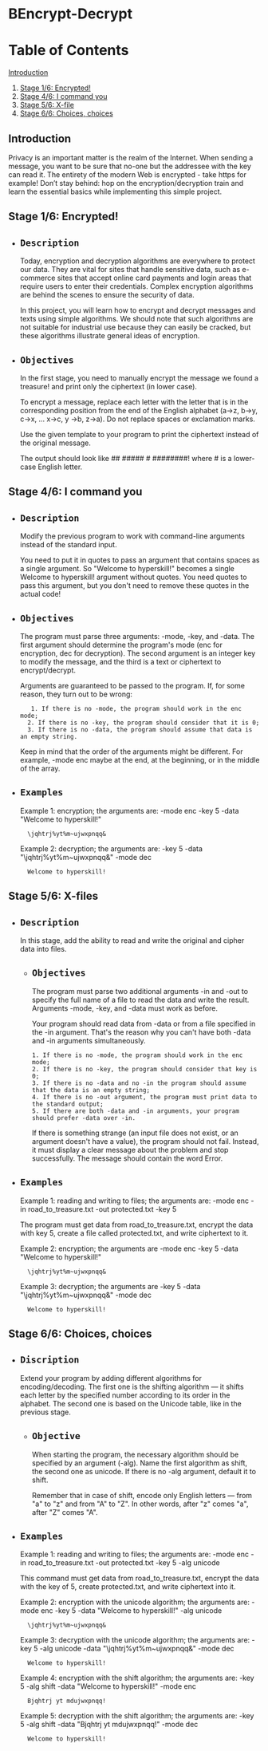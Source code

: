# BEncrypt-Decrypt

# Table of Contents
[Introduction](#introduction)
1. [Stage 1/6: Encrypted!](#stage-1)
2. [Stage 4/6: I command you](#stage-4)
3. [Stage 5/6: X-file](#stage-5)
4. [Stage 6/6: Choices, choices](#stage-6)


## Introduction <a name="introduction"></a>
Privacy is an important matter is the realm of the Internet. When sending a message, you want to be sure that no-one but the addressee with the key can read it. The entirety of the modern Web is encrypted - take https for example! Don’t stay behind: hop on the encryption/decryption train and learn the essential basics while implementing this simple project.




## Stage 1/6: Encrypted! <a name="stage-1"></a>
* ## `Description`
    Today, encryption and decryption algorithms are everywhere to protect our data. They are vital for sites that handle sensitive data, such as e-commerce sites that accept online card payments and login areas that require users to enter their credentials. Complex encryption algorithms are behind the scenes to ensure the security of data.

    In this project, you will learn how to encrypt and decrypt messages and texts using simple algorithms. We should note that such algorithms are not suitable for industrial use because they can easily be cracked, but these algorithms illustrate general ideas of encryption.

* ## `Objectives`
    In the first stage, you need to manually encrypt the message we found a treasure! and print only the ciphertext (in lower case).

    To encrypt a message, replace each letter with the letter that is in the corresponding position from the end of the English alphabet (a→z, b→y, c→x, ... x→c, y →b, z→a). Do not replace spaces or exclamation marks.

    Use the given template to your program to print the ciphertext instead of the original message.

    The output should look like ## ##### # ########! where # is a lower-case English letter.


## Stage 4/6: I command you <a name="stage-4"></a>
* ## `Description`
    Modify the previous program to work with command-line arguments instead of the standard input.

    You need to put it in quotes to pass an argument that contains spaces as a single argument. So "Welcome to hyperskill!" becomes a single Welcome to hyperskill! argument without quotes. You need quotes to pass this argument, but you don't need to remove these quotes in the actual code!

* ## `Objectives`
    The program must parse three arguments: -mode, -key, and -data. The first argument should determine the program's mode (enc for encryption, dec for decryption). The second argument is an integer key to modify the message, and the third is a text or ciphertext to encrypt/decrypt.

    Arguments are guaranteed to be passed to the program. If, for some reason, they turn out to be wrong:

         1. If there is no -mode, the program should work in the enc mode;
        2. If there is no -key, the program should consider that it is 0;
        3. If there is no -data, the program should assume that data is an empty string.

    Keep in mind that the order of the arguments might be different. For example, -mode enc maybe at the end, at the beginning, or in the middle of the array.

* ## `Examples`
    Example 1: encryption; the arguments are: -mode enc -key 5 -data "Welcome to hyperskill!"

        \jqhtrj%yt%m~ujwxpnqq&

    Example 2: decryption; the arguments are: -key 5 -data "\jqhtrj%yt%m~ujwxpnqq&" -mode dec

        Welcome to hyperskill!

## Stage 5/6: X-files <a name="stage-5"></a>
* ## `Description`
  In this stage, add the ability to read and write the original and cipher data into files.

  * ## `Objectives`
    The program must parse two additional arguments -in and -out to specify the full name of a file to read the data and write the result. Arguments -mode, -key, and -data must work as before.

    Your program should read data from -data or from a file specified in the -in argument. That's the reason why you can't have both -data and -in arguments simultaneously.
  
        1. If there is no -mode, the program should work in the enc mode;
        2. If there is no -key, the program should consider that key is 0;
        3. If there is no -data and no -in the program should assume that the data is an empty string;
        4. If there is no -out argument, the program must print data to the standard output;
        5. If there are both -data and -in arguments, your program should prefer -data over -in.
    
    If there is something strange (an input file does not exist, or an argument doesn't have a value), the program should not fail. Instead, it must display a clear message about the problem and stop successfully. The message should contain the word Error.

* ## `Examples`
  Example 1: reading and writing to files; the arguments are: -mode enc -in road_to_treasure.txt -out protected.txt -key 5

  The program must get data from road_to_treasure.txt, encrypt the data with key 5, create a file called protected.txt, and write ciphertext to it.
  
  Example 2: encryption; the arguments are -mode enc -key 5 -data "Welcome to hyperskill!"

        \jqhtrj%yt%m~ujwxpnqq&

    Example 3: decryption; the arguments are -key 5 -data "\jqhtrj%yt%m~ujwxpnqq&" -mode dec

        Welcome to hyperskill!

## Stage 6/6: Choices, choices <a name="stage-6"></a>
* ## `Discription`
  Extend your program by adding different algorithms for encoding/decoding. The first one is the shifting algorithm — it shifts each letter by the specified number according to its order in the alphabet. The second one is based on the Unicode table, like in the previous stage.

  * ## `Objective`
    When starting the program, the necessary algorithm should be specified by an argument (-alg). Name the first algorithm as shift, the second one as unicode. If there is no -alg argument, default it to shift.

    Remember that in case of shift, encode only English letters — from "a" to "z" and from "A" to "Z". In other words, after "z" comes "a", after "Z" comes "A".

* ## `Examples`
    Example 1: reading and writing to files; the arguments are: -mode enc -in road_to_treasure.txt -out protected.txt -key 5 -alg unicode

    This command must get data from road_to_treasure.txt, encrypt the data with the key of 5, create protected.txt, and write ciphertext into it.


    Example 2: encryption with the unicode algorithm; the arguments are: -mode enc -key 5 -data "Welcome to hyperskill!" -alg unicode 
  
        \jqhtrj%yt%m~ujwxpnqq&
  
  
    Example 3: decryption with the unicode algorithm; the arguments are: -key 5 -alg unicode -data "\jqhtrj%yt%m~ujwxpnqq&" -mode dec

        Welcome to hyperskill!

    Example 4: encryption with the shift algorithm; the arguments are: -key 5 -alg shift -data "Welcome to hyperskill!" -mode enc

        Bjqhtrj yt mdujwxpnqq!

    Example 5: decryption with the shift algorithm; the arguments are: -key 5 -alg shift -data "Bjqhtrj yt mdujwxpnqq!" -mode dec

        Welcome to hyperskill!